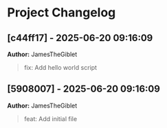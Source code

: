 # Project Changelog

## [c44ff17] - 2025-06-20 09:16:09
**Author:** JamesTheGiblet

> fix: Add hello world script

## [5908007] - 2025-06-20 09:16:09
**Author:** JamesTheGiblet

> feat: Add initial file
